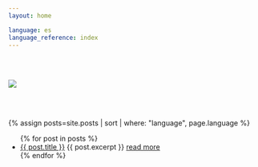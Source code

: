```yaml
---
layout: home

language: es
language_reference: index
---
```

<div class="flex" style=" padding-top:3rem; padding-bottom:3rem; justify-content: center">
  <img 
    src="{%- if page.language == 'es' -%}
    {{ site.baseurl }}/assets/img/logo.png
    {%- else -%}{{ site.baseurl }}/assets/img/logo-en.png
    {%- endif -%}"
  />
</div>

<div class="post-item"></div>

{% assign posts=site.posts | sort | where: "language", page.language %}

<ul class="post-item-list">
  {% for post in posts %}
    <li class="post-item">
        <a class="post-item-title" href="{{site.baseurl}}{{ post.url }}">{{ post.title }}</a>
      {{ post.excerpt }} <a class="post-item-excerpt" href="{{site.baseurl}}{{ post.url }}">read more</a>
    </li>
  {% endfor %}
</ul>

